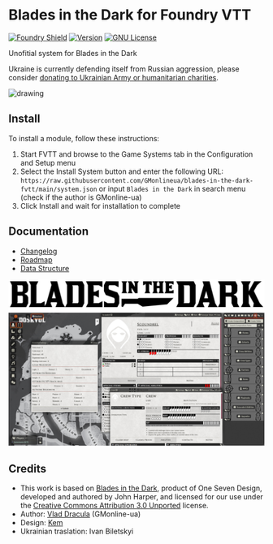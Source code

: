 # Blades in the Dark for Foundry VTT

[![Foundry Shield]][Foundry URL]
[![Version]][Version URL]
[![GNU License]][GNU URL]

Unofitial system for Blades in the Dark

Ukraine is currently defending itself from Russian aggression, please consider [donating to Ukrainian Army or humanitarian charities](https://standforukraine.com).
<p float="left">
  <img src="https://upload.wikimedia.org/wikipedia/commons/4/49/Flag_of_Ukraine.svg" alt="drawing" width="400"/>
</p>

## Install

To install a module, follow these instructions:

1. Start FVTT and browse to the Game Systems tab in the Configuration and Setup menu
2. Select the Install System button and enter the following URL: `https://raw.githubusercontent.com/GMonlineua/blades-in-the-dark-fvtt/main/system.json` or input `Blades in the Dark` in search menu (сheck if the author is GMonline-ua)
3. Click Install and wait for installation to complete

## Documentation

- [Changelog](https://github.com/GMonlineua/blades-in-the-dark-fvtt/wiki/Changelog)
- [Roadmap](https://github.com/GMonlineua/blades-in-the-dark-fvtt/wiki/Roadmap)
- [Data Structure](https://github.com/GMonlineua/blades-in-the-dark-fvtt/wiki/Documentation#data-structure)

![Screenshot with actors sheet](screenshots/screenshot-1.jpg)

## Credits

- This work is based on [Blades in the Dark](http://www.bladesinthedark.com), product of One Seven Design, developed and authored by John Harper, and licensed for our use under the [Creative Commons Attribution 3.0 Unported](http://creativecommons.org/licenses/by/3.0/) license.
- Author: [Vlad Dracula](https://bsky.app/profile/gmonline-ua.bsky.social) (GMonline-ua)
- Design: [Kem](https://bsky.app/profile/kemrian.bsky.social)
- Ukrainian traslation: Ivan Biletskyi

[Foundry Shield]: https://img.shields.io/badge/Foundry-12-informational?style=flat-square
[Foundry URL]: https://foundryvtt.com

[Version]: https://img.shields.io/badge/Version-0.8-orange?style=flat-square
[Version URL]: https://github.com/GMonlineua/blades-in-the-dark-fvtt

[GNU License]: https://img.shields.io/badge/License-GNU-green?style=flat-square
[GNU URL]: https://github.com/GMonlineua/blades-in-the-dark-fvtt/blob/main/LICENSE.md
